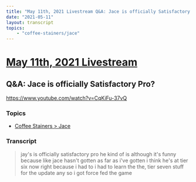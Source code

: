 ```yaml
---
title: "May 11th, 2021 Livestream Q&A: Jace is officially Satisfactory Pro?"
date: "2021-05-11"
layout: transcript
topics:
    - "coffee-stainers/jace"
---
```

# [May 11th, 2021 Livestream](../2021-05-11.md)
## Q&A: Jace is officially Satisfactory Pro?
https://www.youtube.com/watch?v=CqKiFu-37vQ

### Topics
* [Coffee Stainers > Jace](../topics/coffee-stainers/jace.md)

### Transcript

> jay's is officially satisfactory pro he kind of is although it's funny because like jace hasn't gotten as far as i've gotten i think he's at tier six now right because i had to i had to learn the the, tier seven stuff for the update any so i got force fed the game
